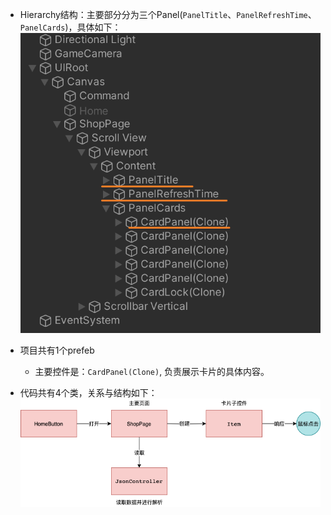 - Hierarchy结构：主要部分分为三个Panel(`PanelTitle`、`PanelRefreshTime`、`PanelCards`)，具体如下：  
![逻辑](./img/2.png)

- 项目共有1个prefeb
  - 主要控件是：`CardPanel(Clone)`, 负责展示卡片的具体内容。

- 代码共有4个类，关系与结构如下：  
![逻辑](./img/1.png)